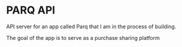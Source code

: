 # PARQ API
API server for an app called Parq that I am in the process of building.

The goal of the app is to serve as a purchase sharing platform 
